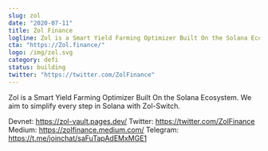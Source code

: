 ```yaml
---
slug: zol
date: "2020-07-11"
title: Zol Finance
logline: Zol is a Smart Yield Farming Optimizer Built On the Solana Ecosystem ☀️.
cta: "https://Zol.finance/"
logo: /img/zol.svg
category: defi
status: building
twitter: "https://twitter.com/ZolFinance"
---
```


Zol is a Smart Yield Farming Optimizer Built On the Solana Ecosystem. We aim to simplify every step in Solana with Zol-Switch.

Devnet: https://zol-vault.pages.dev/
Twitter: https://twitter.com/ZolFinance
Medium: https://zolfinance.medium.com/
Telegram: https://t.me/joinchat/saFuTapAdEMxMGE1

